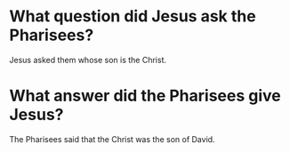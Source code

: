 # What question did Jesus ask the Pharisees?

Jesus asked them whose son is the Christ.

# What answer did the Pharisees give Jesus?

The Pharisees said that the Christ was the son of David.
